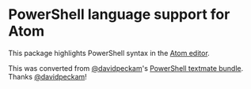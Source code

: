# PowerShell language support for Atom

This package highlights PowerShell syntax in the [Atom editor](https://atom.io).

This was converted from [@davidpeckam]'s [PowerShell textmate bundle](https://github.com/davidpeckham/powershell.tmbundle). Thanks [@davidpeckam]!

[@davidpeckam]:https://github.com/davidpeckham

